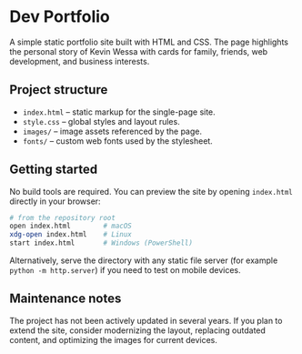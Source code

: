# Dev Portfolio

A simple static portfolio site built with HTML and CSS. The page highlights the
personal story of Kevin Wessa with cards for family, friends, web development,
and business interests.

## Project structure

- `index.html` – static markup for the single-page site.
- `style.css` – global styles and layout rules.
- `images/` – image assets referenced by the page.
- `fonts/` – custom web fonts used by the stylesheet.

## Getting started

No build tools are required. You can preview the site by opening
`index.html` directly in your browser:

```bash
# from the repository root
open index.html        # macOS
xdg-open index.html    # Linux
start index.html       # Windows (PowerShell)
```

Alternatively, serve the directory with any static file server (for example
`python -m http.server`) if you need to test on mobile devices.

## Maintenance notes

The project has not been actively updated in several years. If you plan to
extend the site, consider modernizing the layout, replacing outdated content,
and optimizing the images for current devices.
